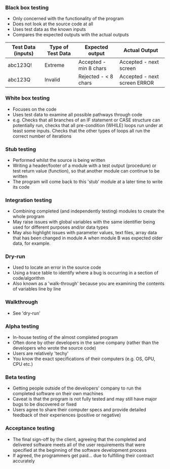 ### Black box testing
- Only concerned with the functionality of the program
- Does not look at the source code at all
- Uses test data as the known inputs
- Compares the expected outputs with the actual outputs

| Test Data (inputs) | Type of Test Data | Expected output        | Actual Output                |
| ------------------ | ----------------- | ---------------------- | ---------------------------- |
| abc123Q!           | Extreme           | Accepted - min 8 chars | Accepted - next screen       |
| abc123Q            | Invalid           | Rejected - < 8 chars   | Accepted - next screen ERROR | 


### White box testing
- Focuses on the code
- Uses test data to examine all possible pathways through code
- e.g. Checks that all branches of an IF statement or CASE structure can potentially run, checks that all pre-condition (WHILE) loops run under at least some inputs. Checks that the other types of loops all run the correct number of iterations


### Stub testing
- Performed whilst the source is being written
- Writing a header/footer of a module with a test output (procedure) or test return value (function), so that another module can continue to be written
- The program will come back to this 'stub' module at a later time to write its code


### Integration testing
- Combining completed (and independently testing) modules to create the whole program
- May raise issues with global variables with the same identifier being used for different purposes and/or data types
- May also highlight issues with parameter values, text files, array data that has been changed in module A when module B was expected older data, for example.


### Dry-run
- Used to locate an error in the source code
- Using a trace table to identify where a bug is occurring in a section of code/algorithm
- Also known as a 'walk-through' because you are examining the contents of variables line by line


### Walkthrough
- See 'dry-run'


### Alpha testing
- In-house testing of the almost completed program
- Often done by other developers in the same company (rather than the developers who wrote the source code)
- Users are relatively 'techy'
- You know the exact specifications of their computers (e.g. OS, GPU, CPU etc.)


### Beta testing
- Getting people outside of the developers' company to run the completed software on their own machines
- Caveat is that the program is not fully tested and may still have major bugs to be discovered or fixed
- Users agree to share their computer specs and provide detailed feedback of their experiences (positive or negative)


### Acceptance testing
- The final sign-off by the client, agreeing that the completed and delivered software meets all of the user requirements that were specified at the beginning of the software development process
- If agreed, the programmers get paid... due to fulfilling their contract accurately

